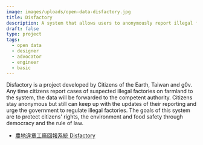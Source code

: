 ```yaml
---
image: images/uploads/open-data-disfactory.jpg
title: Disfactory
description: A system that allows users to anonymously report illegal factories on farmland.
draft: false
type: project
tags:
  - open data
  - designer
  - advocator
  - engineer
  - basic
---
```

Disfactory is a project developed by Citizens of the Earth, Taiwan and g0v. Any time citizens report cases of suspected illegal factories on farmland to the system, the data will be forwarded to the competent authority. Citizens stay anonymous but still can keep up with the updates of their reporting and urge the government to regulate illegal factories. The goals of this system are to protect citizens' rights, the environment and food safety through democracy and the rule of law.

- [農地違章工廠回報系統 Disfactory](https://disfactory.tw/#map=14.00/120.48504632216294/24.088258816482295)

